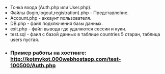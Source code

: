 - Точка входа (Auth.php или User.php). 
- Файлы (login,logout,registration).php - Представле́ние. 
- Account.php - аккаунт пользователя. 
- DB.php - файл подключения базы данных. 
- exit.php - файл вывода где удаляются сессии и куки. 
- test.sql - фаил с базой данных в таблице countries 5 старан, таблица users пустая. 

+ ### Пример работы на хостинге: <http://kotmykot.000webhostapp.com/test-100500/Auth.php>